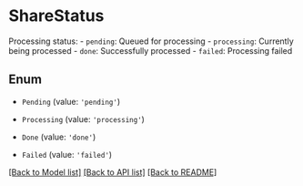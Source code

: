 # ShareStatus

Processing status: - `pending`: Queued for processing - `processing`: Currently being processed - `done`: Successfully processed - `failed`: Processing failed 

## Enum

* `Pending` (value: `'pending'`)

* `Processing` (value: `'processing'`)

* `Done` (value: `'done'`)

* `Failed` (value: `'failed'`)

[[Back to Model list]](../README.md#documentation-for-models) [[Back to API list]](../README.md#documentation-for-api-endpoints) [[Back to README]](../README.md)
